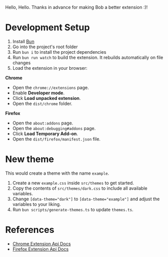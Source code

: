 Hello, Hello. Thanks in advance for making Bob a better extension :)!

# Development Setup
1. Install [Bun](https://bun.sh/)
2. Go into the project's root folder
3. Run `bun i` to install the project dependencies 
4. Run `bun run watch` to build the extension. It rebuilds automatically on file changes
5. Load the extension in your browser:

**Chrome**
- Open the `chrome://extensions` page.
- Enable **Developer mode**.
- Click **Load unpacked extension**.
- Open the `dist/chrome` folder.

**Firefox**
- Open the `about:addons` page.
- Open the `about:debugging#addons` page.
- Click **Load Temporary Add-on**.
- Open the `dist/firefox/manifest.json` file.

# New theme
This would create a theme with the name `example`.
1. Create a new `example.css` inside `src/themes` to get started. 
2. Copy the contents of `src/themes/dark.css` to include all available variables. 
3. Change `[data-theme="dark"]` to `[data-theme="example"]` and adjust the variables to your liking.
4. Run `bun scripts/generate-themes.ts` to update `themes.ts`.

# References
- [Chrome Extension Api Docs](https://developer.chrome.com/docs/extensions/reference/api)
- [Firefox Extension Api Docs](https://developer.mozilla.org/en-US/docs/Mozilla/Add-ons/WebExtensions)